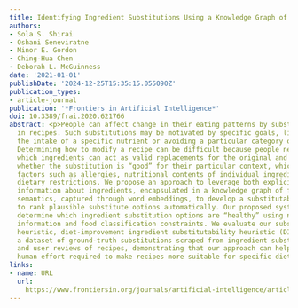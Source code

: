 ```yaml
---
title: Identifying Ingredient Substitutions Using a Knowledge Graph of Food
authors:
- Sola S. Shirai
- Oshani Seneviratne
- Minor E. Gordon
- Ching-Hua Chen
- Deborah L. McGuinness
date: '2021-01-01'
publishDate: '2024-12-25T15:35:15.055090Z'
publication_types:
- article-journal
publication: '*Frontiers in Artificial Intelligence*'
doi: 10.3389/frai.2020.621766
abstract: <p>People can affect change in their eating patterns by substituting ingredients
  in recipes. Such substitutions may be motivated by specific goals, like modifying
  the intake of a specific nutrient or avoiding a particular category of ingredients.
  Determining how to modify a recipe can be difficult because people need to 1) identify
  which ingredients can act as valid replacements for the original and 2) figure out
  whether the substitution is “good” for their particular context, which may consider
  factors such as allergies, nutritional contents of individual ingredients, and other
  dietary restrictions. We propose an approach to leverage both explicit semantic
  information about ingredients, encapsulated in a knowledge graph of food, and implicit
  semantics, captured through word embeddings, to develop a substitutability heuristic
  to rank plausible substitute options automatically. Our proposed system also helps
  determine which ingredient substitution options are “healthy” using nutritional
  information and food classification constraints. We evaluate our substitutability
  heuristic, diet-improvement ingredient substitutability heuristic (DIISH), using
  a dataset of ground-truth substitutions scraped from ingredient substitution guides
  and user reviews of recipes, demonstrating that our approach can help reduce the
  human effort required to make recipes more suitable for specific dietary needs.</p>
links:
- name: URL
  url: 
    https://www.frontiersin.org/journals/artificial-intelligence/articles/10.3389/frai.2020.621766
---
```

